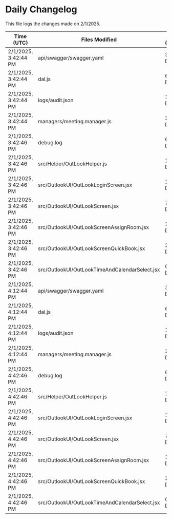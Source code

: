 # Daily Changelog

This file logs the changes made on 2/1/2025.

| Time (UTC)             | Files Modified                    | Changes (Addition/Deletion) |
|------------------------|-----------------------------------|-----------------------------|
| 2/1/2025, 3:42:44 PM | api/swagger/swagger.yaml | 3 Additions & 3 Deletions |
| 2/1/2025, 3:42:44 PM | dal.js | 61 Additions & 2 Deletions |
| 2/1/2025, 3:42:44 PM | logs/audit.json | 10 Additions & 10 Deletions |
| 2/1/2025, 3:42:44 PM | managers/meeting.manager.js | 2 Additions & 0 Deletions |
| 2/1/2025, 3:42:46 PM | debug.log | 6 Additions & 0 Deletions|
| 2/1/2025, 3:42:46 PM | src/Helper/OutLookHelper.js | 16 Additions & 3 Deletions|
| 2/1/2025, 3:42:46 PM | src/OutlookUI/OutLookLoginScreen.jsx | 1 Additions & 1 Deletions|
| 2/1/2025, 3:42:46 PM | src/OutlookUI/OutLookScreen.jsx | 7 Additions & 3 Deletions|
| 2/1/2025, 3:42:46 PM | src/OutlookUI/OutLookScreenAssignRoom.jsx | 1 Additions & 1 Deletions|
| 2/1/2025, 3:42:46 PM | src/OutlookUI/OutLookScreenQuickBook.jsx | 23 Additions & 8 Deletions|
| 2/1/2025, 3:42:46 PM | src/OutlookUI/OutLookTimeAndCalendarSelect.jsx | 0 Additions & 0 Deletions|
| 2/1/2025, 4:12:44 PM | api/swagger/swagger.yaml | 3 Additions & 3 Deletions|
| 2/1/2025, 4:12:44 PM | dal.js | 61 Additions & 2 Deletions|
| 2/1/2025, 4:12:44 PM | logs/audit.json | 10 Additions & 10 Deletions|
| 2/1/2025, 4:12:44 PM | managers/meeting.manager.js | 2 Additions & 0 Deletions|
| 2/1/2025, 4:42:46 PM | debug.log | 6 Additions & 0 Deletions|
| 2/1/2025, 4:42:46 PM | src/Helper/OutLookHelper.js | 16 Additions & 3 Deletions|
| 2/1/2025, 4:42:46 PM | src/OutlookUI/OutLookLoginScreen.jsx | 1 Additions & 1 Deletions|
| 2/1/2025, 4:42:46 PM | src/OutlookUI/OutLookScreen.jsx | 7 Additions & 3 Deletions|
| 2/1/2025, 4:42:46 PM | src/OutlookUI/OutLookScreenAssignRoom.jsx | 1 Additions & 1 Deletions|
| 2/1/2025, 4:42:46 PM | src/OutlookUI/OutLookScreenQuickBook.jsx | 23 Additions & 8 Deletions|
| 2/1/2025, 4:42:46 PM | src/OutlookUI/OutLookTimeAndCalendarSelect.jsx | 0 Additions & 0 Deletions|
